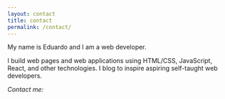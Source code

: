 ```yaml
---
layout: contact
title: contact
permalink: /contact/
---
```


My name is Eduardo and I am a web developer.

I build web pages and web applications using HTML/CSS, JavaScript, React, and other technologies. I blog to inspire aspiring self-taught web developers.

_Contact me:_